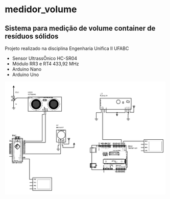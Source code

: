 # medidor_volume
## Sistema para medição de volume container de resíduos sólidos

Projeto realizado na disciplina Engenharia Unifica II UFABC

* Sensor UltrassÔnico HC-SR04
* Módulo RR3 e RT4 433,92 MHz
* Arduino Nano
* Arduino Uno

![Circuito eletrônico](esquematico.bmp)